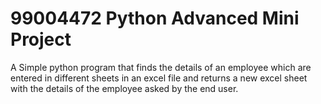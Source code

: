 
# 99004472 Python Advanced Mini Project


A Simple python program that finds the details of an employee which are entered in different sheets in an excel file and returns a new excel sheet with the details
of the employee asked by the end user.
